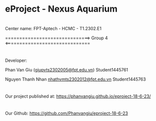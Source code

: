 # eProject - Nexus Aquarium
#
Center name: FPT-Aptech - HCMC - T1.2302.E1

==============================> Group 4 <==============================
#
Developer:

Phan Van Giu (giupvts2302005@fpt.edu.vn) Student1445761

Nguyen Thanh Nhan nhathvmts2302012@fpt.edu.vn Student1445763
#
Our project published at: https://phanvangiu.github.io/eproject-18-6-23/
#
Our Github: https://github.com/Phanvangiu/eproject-18-6-23
